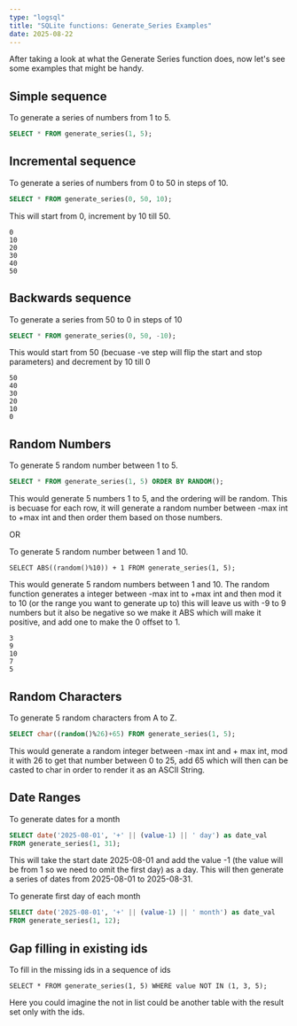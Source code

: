 ```yaml
---
type: "logsql"
title: "SQLite functions: Generate_Series Examples"
date: 2025-08-22
---
```


After taking a look at what the Generate Series function does, now let's see some examples that might be handy.

## Simple sequence

To generate a series of numbers from 1 to 5.

```sql
SELECT * FROM generate_series(1, 5);
```

## Incremental sequence

To generate a series of numbers from 0 to 50 in steps of 10.

```sql
SELECT * FROM generate_series(0, 50, 10);
```

This will start from 0, increment by 10 till 50.

```sqlite
0
10
20
30
40
50
```


## Backwards sequence

To generate a series from 50 to 0 in steps of 10

```sql
SELECT * FROM generate_series(0, 50, -10);
```

This would start from 50 (becuase -ve step will flip the start and stop parameters) and decrement by 10 till 0

```sqlite
50
40
30
20
10
0
```

## Random Numbers

To generate 5 random number between 1 to 5.

```sql
SELECT * FROM generate_series(1, 5) ORDER BY RANDOM();
```

This would generate 5 numbers 1 to 5, and the ordering will be random. This is becuase for each row, it will generate a random number between -max int to +max int and then order them based on those numbers.

OR

To generate 5 random number between 1 and 10.

```
SELECT ABS((random()%10)) + 1 FROM generate_series(1, 5);
```

This would generate 5 random numbers between 1 and 10. The random function generates a integer between -max int to +max int and then mod it to 10 (or the range you want to generate up to) this will leave us with -9 to 9 numbers but it also be negative so we make it ABS which will make it positive, and add one to make the 0 offset to 1.

```
3
9
10
7
5
```


## Random Characters

To generate 5 random characters from A to Z.

```sql
SELECT char((random()%26)+65) FROM generate_series(1, 5);
```

This would generate a random integer between -max int and + max int, mod it with 26 to get that number between 0 to 25, add 65 which will then can be casted to char in order to render it as an ASCII String.


## Date Ranges

To generate dates for a month

```sql
SELECT date('2025-08-01', '+' || (value-1) || ' day') as date_val
FROM generate_series(1, 31);
``` 

This will take the start date 2025-08-01 and add the value -1 (the value will be from 1 so we need to omit the first day) as a day. This will then generate a series of dates from 2025-08-01 to 2025-08-31.

To generate first day of each month

```sql
SELECT date('2025-08-01', '+' || (value-1) || ' month') as date_val
FROM generate_series(1, 12);
```


## Gap filling in existing ids

To fill in the missing ids in a sequence of ids

```
SELECT * FROM generate_series(1, 5) WHERE value NOT IN (1, 3, 5);
```

Here you could imagine the not in list could be another table with the result set only with the ids.


